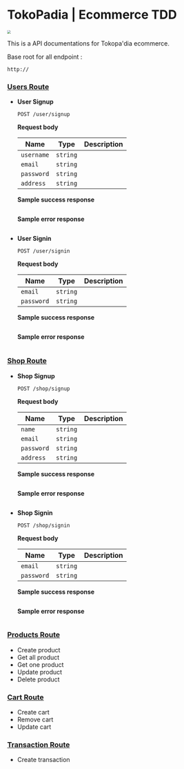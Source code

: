 

# TokoPadia | Ecommerce TDD 

<img src="https://cdn1.imggmi.com/uploads/2019/9/16/9d9aab1445a8dc71d743ad8b012ece6a-full.png" style="zoom:50%;" />



This is a API documentations for Tokopa'dia ecommerce.

Base root for all endpoint :

```
http://
```



### <u>Users Route</u>

- **User Signup**

  ```
  POST /user/signup
  ```

  **Request body**

  | Name       | Type     | Description |
  | ---------- | -------- | ----------- |
  | `username` | `string` |             |
  | `email`    | `string` |             |
  | `password` | `string` |             |
  | `address`  | `string` |             |

  **Sample success response**

  ```
  
  ```

  **Sample error response**

  ```
  
  ```

  

- **User Signin**

  ```
  POST /user/signin
  ```

  **Request body**

  | Name       | Type     | Description |
  | ---------- | -------- | ----------- |
  | `email`    | `string` |             |
  | `password` | `string` |             |

  **Sample success response**

  ```
  
  ```

  **Sample error response**

  ```
  
  ```

### <u>Shop Route</u>

- **Shop Signup**

  ```
  POST /shop/signup
  ```

  **Request body**

  | Name       | Type     | Description |
  | ---------- | -------- | ----------- |
  | `name`     | `string` |             |
  | `email`    | `string` |             |
  | `password` | `string` |             |
  | `address`  | `string` |             |

  **Sample success response**

  ```
  
  ```

  **Sample error response**

  ```
  
  ```

  

- **Shop Signin**

  ```
  POST /shop/signin
  ```

  **Request body**

  | Name       | Type     | Description |
  | ---------- | -------- | ----------- |
  | `email`    | `string` |             |
  | `password` | `string` |             |

  **Sample success response**

  ```
  
  ```

  **Sample error response**

  ```
  
  ```

  



### <u>Products Route</u>

- Create product
- Get all product
- Get one product
- Update product
- Delete product

### <u>Cart Route</u>

- Create cart
- Remove cart
- Update cart

### <u>Transaction Route</u>

- Create transaction